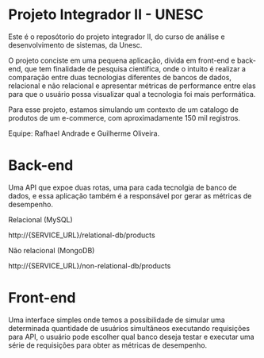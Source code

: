 # Projeto Integrador II - UNESC
Este é o reposótorio do projeto integrador II, do curso de análise e desenvolvimento de sistemas, da Unesc.

O projeto conciste em uma pequena aplicação, divida em front-end e back-end, que tem finalidade de pesquisa cientifica, onde o intuito é realizar a comparação entre duas tecnologias diferentes de bancos de dados, relacional e não relacional e apresentar métricas de performance entre elas para que o usuário possa visualizar qual a tecnologia foi mais performática.

Para esse projeto, estamos simulando um contexto de um catalogo de produtos de um e-commerce, com aproximadamente 150 mil registros.

Equipe: Rafhael Andrade e Guilherme Oliveira.

# Back-end
Uma API que expoe duas rotas, uma para cada tecnolgia de banco de dados, e essa aplicação também é a responsável por gerar as métricas de desempenho.

Relacional (MySQL)

http://{SERVICE_URL}/relational-db/products

Não relacional (MongoDB)

http://{SERVICE_URL}/non-relational-db/products

# Front-end
Uma interface simples onde temos a possibilidade de simular uma determinada quantidade de usuários simultâneos executando requisições para API, o usuário pode escolher qual banco deseja testar e executar uma série de requisições para obter as métricas de desempenho.

